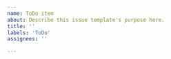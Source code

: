 ```yaml
---
name: ToDo item
about: Describe this issue template's purpose here.
title: ''
labels: 'ToDo'
assignees: ''

---
```




